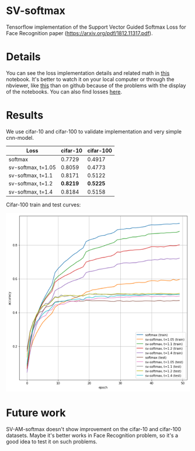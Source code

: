 # SV-softmax
Tensorflow implementation of the Support Vector Guided Softmax Loss for Face Recognition paper (https://arxiv.org/pdf/1812.11317.pdf).

# Details
You can see the loss implementation details and related math in [this](https://github.com/comratvlad/sv_softmax/blob/master/notebooks/check_maths_release.ipynb) notebook. It's better to watch it on your local computer or through the nbviewer, like [this](https://nbviewer.jupyter.org/github/comratvlad/sv_softmax/blob/master/notebooks/check_maths_release.ipynb) than on github because of the problems with the display of the notebooks. You can also find losses [here](https://github.com/comratvlad/sv_softmax/blob/master/src/custom_losses.py).

# Results
We use cifar-10 and cifar-100 to validate implementation and very simple cnn-model.

Loss                      | cifar-10   | cifar-100  
--------------------------|------------|-----------
softmax                   | 0.7729     |  0.4917     
sv-softmax, t=1.05        | 0.8059     |  0.4773   
sv-softmax, t=1.1         | 0.8171     |  0.5122     
sv-softmax, t=1.2         | **0.8219** |  **0.5225**   
sv-softmax, t=1.4         | 0.8184     |  0.5158    

Cifar-100 train and test curves:

![accuracy](https://github.com/comratvlad/sv_softmax/blob/master/result_plot.png)

# Future work
SV-AM-softmax doesn't show improvement on the cifar-10 and cifar-100 datasets. Maybe it's better works in Face Recognition problem, so it's a good idea to test it on such problems.
